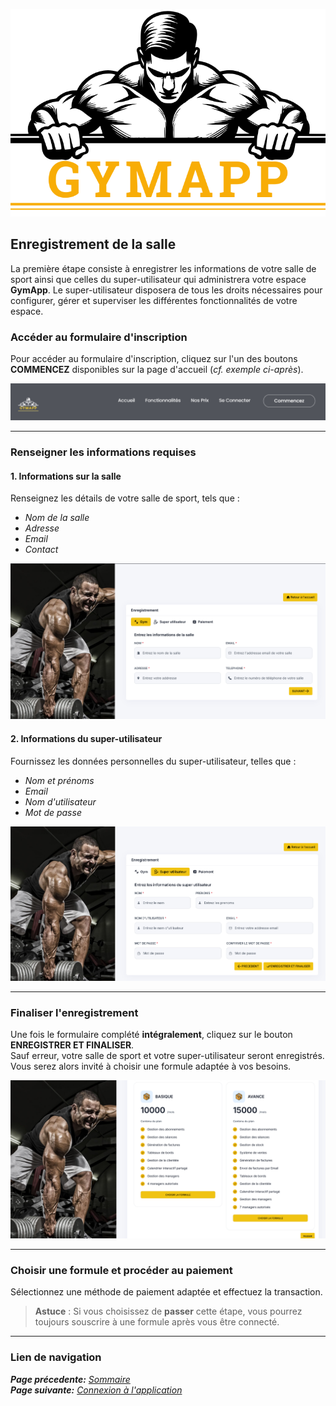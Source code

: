 ![GymApp Logo](/images/logo_md.png "GymApp Logo")

## Enregistrement de la salle

La première étape consiste à enregistrer les informations de votre salle de sport ainsi que celles du super-utilisateur qui administrera votre espace **GymApp**. Le super-utilisateur disposera de tous les droits nécessaires pour configurer, gérer et superviser les différentes fonctionnalités de votre espace.

### **Accéder au formulaire d'inscription**

Pour accéder au formulaire d'inscription, cliquez sur l'un des boutons **COMMENCEZ** disponibles sur la page d'accueil (_cf. exemple ci-après_).

![Get-started](/images/screenshots/register/get-started.png "Get-started button")

---

### **Renseigner les informations requises**  

#### 1. **Informations sur la salle**  
   Renseignez les détails de votre salle de sport, tels que :  
   - _Nom de la salle_  
   - _Adresse_  
   - _Email_  
   - _Contact_  

   ![Gym-info](/images/screenshots/register/gym-info.png "Formulaire - Informations sur la salle")

#### 2. **Informations du super-utilisateur**  
   Fournissez les données personnelles du super-utilisateur, telles que :  
   - _Nom et prénoms_ 
   - _Email_ 
   - _Nom d'utilisateur_  
   - _Mot de passe_ 

   ![superuser-info](/images/screenshots/register/superuser-info.png "Formulaire - Super-utilisateur")

---

### **Finaliser l'enregistrement**  
Une fois le formulaire complété **intégralement**, cliquez sur le bouton **ENREGISTRER ET FINALISER**.  
Sauf erreur, votre salle de sport et votre super-utilisateur seront enregistrés. Vous serez alors invité à choisir une formule adaptée à vos besoins.

![subscription plan](/images/screenshots/register/plan.png "Choix de la formule")

---

### **Choisir une formule et procéder au paiement**  
Sélectionnez une méthode de paiement adaptée et effectuez la transaction.  

> **Astuce** : Si vous choisissez de **passer** cette étape, vous pourrez toujours souscrire à une formule après vous être connecté.

---
### **Lien de navigation**

**_Page précedente:_** [_Sommaire_](table.md)  
**_Page suivante:_** [_Connexion à l'application_](login.md)




